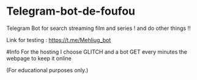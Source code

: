 # Telegram-bot-de-foufou
Telegram Bot for search streaming film and series ! and do other things !!

Link for testing : https://t.me/Mehliug_bot



#Info
For the hosting I choose GLITCH and a bot GET every minutes the webpage to keep it online



(For educational purposes only.)

